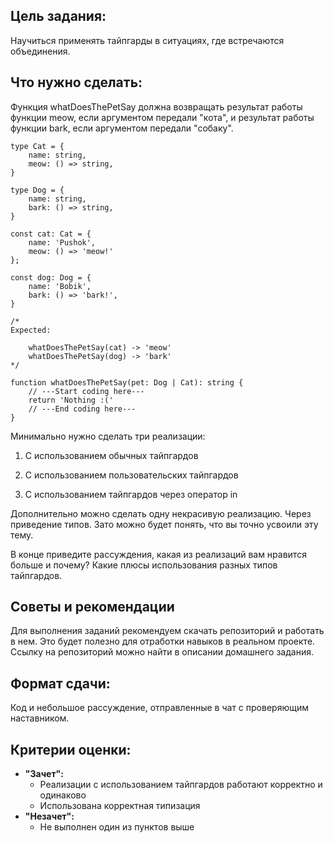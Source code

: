 ## Цель задания:

Научиться применять тайпгарды в ситуациях, где встречаются объединения.

## Что нужно сделать:

Функция whatDoesThePetSay должна возвращать результат работы функции meow, если аргументом передали "кота", и результат работы функции bark, если аргументом передали "собаку".

```tsx
type Cat = {
    name: string,
    meow: () => string,
}

type Dog = {
    name: string,
    bark: () => string,
}

const cat: Cat = {
    name: 'Pushok',
    meow: () => 'meow!'
};

const dog: Dog = {
    name: 'Bobik',
    bark: () => 'bark!',
}

/*
Expected:

    whatDoesThePetSay(cat) -> 'meow'
    whatDoesThePetSay(dog) -> 'bark'
*/

function whatDoesThePetSay(pet: Dog | Cat): string {
    // ---Start coding here---
    return 'Nothing :('
    // ---End coding here---
}
```

Минимально нужно сделать три реализации:

1) С использованием обычных тайпгардов
2) С использованием пользовательских тайпгардов

3) С использованием тайпгардов через оператор in

Дополнительно можно сделать одну некрасивую реализацию. Через приведение типов. Зато можно будет понять, что вы точно усвоили эту тему.

В конце приведите рассуждения, какая из реализаций вам нравится больше и почему? Какие плюсы использования разных типов тайпгардов.

## Советы и рекомендации

Для выполнения заданий рекомендуем скачать репозиторий и работать в нем. Это будет полезно для отработки навыков в реальном проекте. Ссылку на репозиторий можно найти в описании домашнего задания.

## **Формат сдачи:**

Код и небольшое рассуждение, отправленные в чат с проверяющим наставником.

## **Критерии оценки:**

- **"Зачет":**
    - Реализации с использованием тайпгардов работают корректно и одинаково
    - Использована корректная типизация
- **"Незачет":**
    - Не выполнен один из пунктов выше
